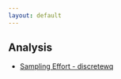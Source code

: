 ```yaml
---
layout: default
---
```


## Analysis

* [Sampling Effort - discretewq](Sampling_Effort_discretewq.html)

